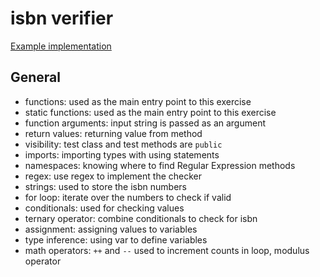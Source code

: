 # isbn verifier

[Example implementation](https://github.com/exercism/csharp/blob/master/exercises/isbn-verifier/Example.cs)

## General

- functions: used as the main entry point to this exercise
- static functions: used as the main entry point to this exercise
- function arguments: input string is passed as an argument
- return values: returning value from method
- visibility: test class and test methods are `public`
- imports: importing types with using statements
- namespaces: knowing where to find Regular Expression methods
- regex: use regex to implement the checker
- strings: used to store the isbn numbers
- for loop: iterate over the numbers to check if valid
- conditionals: used for checking values
- ternary operator: combine conditionals to check for isbn
- assignment: assigning values to variables
- type inference: using var to define variables
- math operators: `++` and `--` used to increment counts in loop, modulus operator
